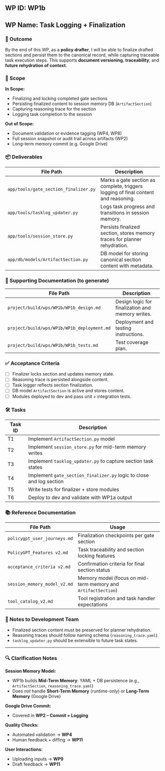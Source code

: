 ## WP ID: WP1b
## WP Name: Task Logging + Finalization

### 🌟 Outcome
By the end of this WP, as a **policy drafter**, I will be able to finalize drafted sections and persist them to the canonical record, while capturing traceable task execution steps. This supports **document versioning**, **traceability**, and **future rehydration of context**.

### 🧽 Scope
**In Scope:**
- Finalizing and locking completed gate sections
- Persisting finalized content to session memory DB (`ArtifactSection`)
- Capturing reasoning trace for the section
- Logging task completion to the session

**Out of Scope:**
- Document validation or evidence tagging (WP4, WP8)
- Full session snapshot or audit trail across artifacts (WP2)
- Long-term memory commit (e.g. Google Drive)

### 📦 Deliverables
| File Path | Description |
|-----------|-------------|
| `app/tools/gate_section_finalizer.py` | Marks a gate section as complete, triggers logging of final content and reasoning. |
| `app/tools/tasklog_updater.py` | Logs task progress and transitions in session memory. |
| `app/tools/session_store.py` | Persists finalized section, stores memory traces for planner rehydration. |
| `app/db/models/ArtifactSection.py` | DB model for storing canonical section content with metadata. |

### 📄 Supporting Documentation (to generate)
| File Path | Description |
|-----------|-------------|
| `project/build/wps/WP1b/WP1b_design.md` | Design logic for finalization and memory writes. |
| `project/build/wps/WP1b/WP1b_deployment.md` | Deployment and testing instructions. |
| `project/build/wps/WP1b/WP1b_tests.md` | Test coverage plan. |

### ✅ Acceptance Criteria
- [ ] Finalizer locks section and updates memory state.
- [ ] Reasoning trace is persisted alongside content.
- [ ] Task logger reflects section finalization.
- [ ] DB model `ArtifactSection` is active and stores content.
- [ ] Modules deployed to dev and pass unit + integration tests.

### 🛠 Tasks
| Task ID | Description |
|---------|-------------|
| T1 | Implement `ArtifactSection.py` model |
| T2 | Implement `session_store.py` for mid-term memory writes |
| T3 | Implement `tasklog_updater.py` to capture section task states |
| T4 | Implement `gate_section_finalizer.py` logic to close and log section |
| T5 | Write tests for finalizer + store modules |
| T6 | Deploy to dev and validate with WP1a output |

### 📚 Reference Documentation
| File Path | Usage |
|-----------|--------|
| `policygpt_user_journeys.md` | Finalization checkpoints per gate section |
| `PolicyGPT_Features v2.md` | Task traceability and section locking features |
| `acceptance_criteria v2.md` | Confirmation criteria for final section status |
| `session_memory_model_v2.md` | Memory model (focus on mid-term memory and `ArtifactSection`) |
| `tool_catalog_v2.md` | Tool registration and task handler expectations |

### 📝 Notes to Development Team
- Finalized section content must be preserved for planner rehydration.
- Reasoning traces should follow naming schema (`reasoning_trace.yaml`).
- `tasklog_updater.py` should be extensible to future task states.

---

### 🔍 Clarification Notes

**Session Memory Model:**
- WP1b builds **Mid-Term Memory**: YAML + DB persistence (e.g., `ArtifactSection`, `reasoning_trace.yaml`)
- Does *not* handle **Short-Term Memory** (runtime-only) or **Long-Term Memory** (Google Drive)

**Google Drive Commit:**
- Covered in **WP2 – Commit + Logging**

**Quality Checks:**
- Automated validation → **WP4**
- Human feedback + diffing → **WP11**

**User Interactions:**
- Uploading inputs → **WP9**
- Draft feedback → **WP11**